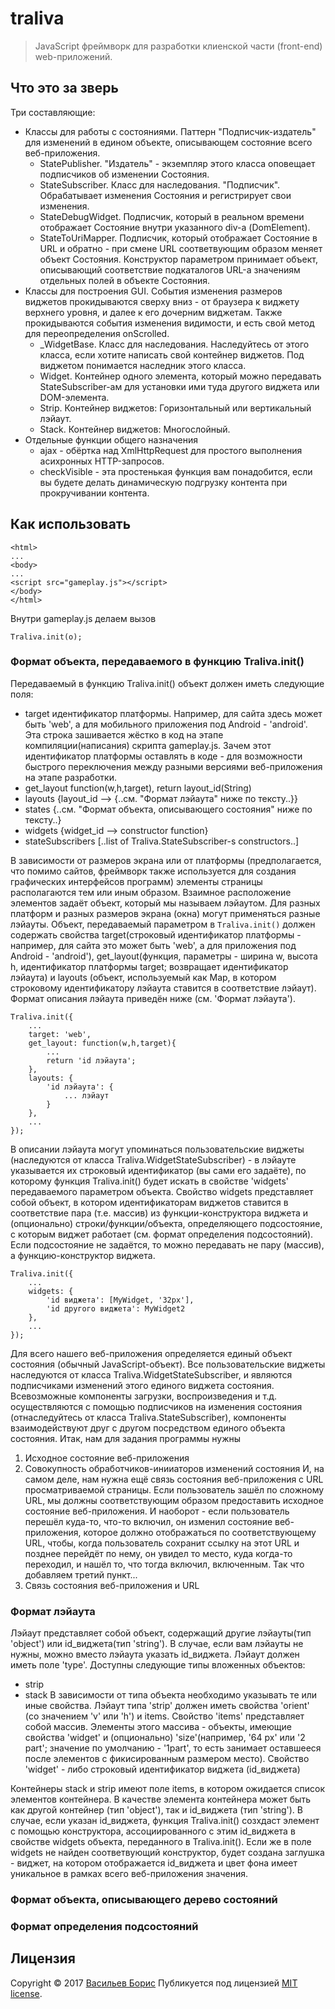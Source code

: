 # traliva

>JavaScript фреймворк для разработки клиенской части (front-end) web-приложений.

## Что это за зверь

Три составляющие:
* Классы для работы с состояниями. Паттерн "Подписчик-издатель" для изменений в едином объекте, описывающем состояние всего веб-приложения.
    * StatePublisher. "Издатель" - экземпляр этого класса оповещает подписчиков об изменении Состояния.
    * StateSubscriber. Класс для наследования. "Подписчик". Обрабатывает изменения Состояния и регистрирует свои изменения.
    * StateDebugWidget. Подписчик, который в реальном времени отображает Состояние внутри указанного div-а (DomElement).
    * StateToUriMapper. Подписчик, который отображает Состояние в URL и обратно - при смене URL соответвующим образом меняет объект Состояния. Конструктор параметром принимает объект, описывающий соответствие подкаталогов URL-а значениям отдельных полей в объекте Состояния.
* Классы для построения GUI. События изменения размеров виджетов прокидываются сверху вниз - от браузера к виджету верхнего уровня, и далее к его дочерним виджетам. Также прокидываются события изменения видимости, и есть свой метод для переопределения onScrolled.
    * _WidgetBase. Класс для наследования. Наследуйтесь от этого класса, если хотите написать свой контейнер виджетов. Под виджетом понимается наследник этого класса.
    * Widget. Контейнер одного элемента, который можно передавать StateSubscriber-ам для установки ими туда другого виджета или DOM-элемента.
    * Strip. Контейнер виджетов: Горизонтальный или вертикальный лэйаут.
    * Stack. Контейнер виджетов: Многослойный.
* Отдельные функции общего назначения
    * ajax - обёртка над XmlHttpRequest для простого выполнения асихронных HTTP-запросов.
    * checkVisible - эта простенькая функция вам понадобится, если вы будете делать динамическую подгрузку контента при прокручивании контента.

## Как использовать

```
<html>
...
<body>
...
<script src="gameplay.js"></script>
</body>
</html>
```
Внутри gameplay.js делаем вызов
```
Traliva.init(o);
```
### Формат объекта, передаваемого в функцию Traliva.init()

Передаваемый в функцию Traliva.init() объект должен иметь следующие поля:
- target
    идентификатор платформы. Например, для сайта здесь может быть 'web', а для мобильного приложения под Android - 'android'. Эта строка зашивается жёстко в код на этапе компиляции(написания) скрипта gameplay.js. Зачем этот идентификатор платформы оставлять в коде - для возможности быстрого переключения между разными версиями веб-приложения на этапе разработки.
- get_layout
    function(w,h,target), return layout_id(String)
- layouts
    {layout_id --> {..см. "Формат лэйаута" ниже по тексту..}}
- states
    {..см. "Формат объекта, описывающего состояния" ниже по тексту..}
- widgets
    {widget_id --> constructor function}
- stateSubscribers
    [..list of Traliva.StateSubscriber-s constructors..]

В зависимости от размеров экрана или от платформы (предполагается, что помимо сайтов, фреймворк также используется для создания графических интерфейсов программ) элементы страницы располагаются тем или иным образом. Взаимное расположение элементов задаёт объект, который мы называем лэйаутом. Для разных платформ и разных размеров экрана (окна) могут применяться разные лэйауты. Объект, передаваемый параметром в ```Traliva.init()``` должен содержать свойства target(строковый идентификатор платформы - например, для сайта это может быть 'web', а для приложения под Android - 'android'), get_layout(функция, параметры - ширина w, высота h, идентификатор платформы target; возвращает идентификатор лэйаута) и layouts (объект, используемый как Map, в котором строковому идентификатору лэйаута ставится в соответствие лэйаут). Формат описания лэйаута приведён ниже (см. 'Формат лэйаута').
```
Traliva.init({
    ...
    target: 'web',
    get_layout: function(w,h,target){
        ...
        return 'id лэйаута';
    },
    layouts: {
        'id лэйаута': {
            ... лэйаут
        }
    },
    ...
});
```
В описании лэйаута могут упоминаться пользовательские виджеты (наследуются от класса Traliva.WidgetStateSubscriber) - в лэйауте указывается их строковый идентификатор (вы сами его задаёте), по которому функция Traliva.init() будет искать в свойстве 'widgets' передаваемого параметром объекта. Свойство widgets представляет собой объект, в котором идентификаторам виджетов ставится в соответствие пара (т.е. массив) из функции-конструктора виджета и (опционально) строки/функции/объекта, определяющего подсостояние, с которым виджет работает (см. формат определения подсостояний). Если подсостояние не задаётся, то можно передавать не пару (массив), а функцию-конструктор виджета.
```
Traliva.init({
    ...
    widgets: {
        'id виджета': [MyWidget, '32px'],
        'id другого виджета': MyWidget2
    },
    ...
});
```
Для всего нашего веб-приложения определяется единый объект состояния (обычный JavaScript-объект). Все пользовательские виджеты наследуются от класса Traliva.WidgetStateSubscriber, и являются подписчиками изменений этого единого виджета состояния. Всевозможные компоненты загрузки, воспроизведения и т.д. осуществляются с помощью подписчиков на изменения состояния (отнаследуйтесь от класса Traliva.StateSubscriber), компоненты взаимодействуют друг с другом посредством единого объекта состояния.
Итак, нам для задания программы нужны
1. Исходное состояние веб-приложения
2. Совокупность обработчиков-инииаторов изменений состояния
И, на самом деле, нам нужна ещё связь состояния веб-приложения с URL просматриваемой страницы. Если пользователь зашёл по сложному URL, мы должны соответствующим образом предоставить исходное состояние веб-приложения. И наоборот - если пользователь перешёл куда-то, что-то включил, он изменил состояние веб-приложения, которое должно отображаться по соответствующему URL, чтобы, когда пользователь сохранит ссылку на этот URL и позднее перейдёт по нему, он увидел то место, куда когда-то переходил, и нашёл то, что тогда включил, включенным. Так что добавляем третий пункт...
3. Связь состояния веб-приложения и URL

### Формат лэйаута

Лэйаут представляет собой объект, содержащий другие лэйауты(тип 'object') или id_виджета(тип 'string').
В случае, если вам лэйауты не нужны, можно вместо лэйаута указать id_виджета.
Лэйаут должен иметь поле 'type'. Доступны следующие типы вложенных объектов:
- strip
- stack
    В зависимости от типа объекта необходимо указывать те или иные свойства.
Лэйаут типа 'strip' должен иметь свойства 'orient' (со значением 'v' или 'h') и items.
Свойство 'items' представляет собой массив. Элементы этого массива - объекты, имеющие свойства 'widget' и (опционально) 'size'(например, '64 px' или '2 part'; значение по умолчанию - '1part', то есть занимает оставшееся после элементов с фикисированным размером место). Свойство 'widget' - либо строковый идентификатор виджета (id_виджета)

Контейнеры stack и strip имеют поле items, в котором ожидается список элементов контейнера. В качестве элемента контейнера может быть как другой контейнер (тип 'object'), так и id_виджета (тип 'string'). В случае, если указан id_виджета, функция Traliva.init() созхдаст элемент с помощью конструктора, ассоциированного с этим id_виджета в свойстве widgets объекта, переданного в Traliva.init(). Если же в поле widgets не найден соответвующий конструктор, будет создана заглушка - виджет, на котором отображается id_виджета и цвет фона имеет уникальное в рамках всего веб-приложения значения.


### Формат объекта, описывающего дерево состояний

### Формат определения подсостояний


## Лицензия

Copyright © 2017 [Васильев Борис](https://github.com/1024sparrow)
Публикуется под лицензией [MIT license](https://github.com/1024sparrow/traliva/blob/master/LICENSE).
